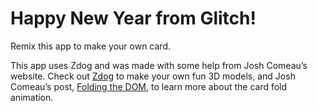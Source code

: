 # Happy New Year from Glitch!

Remix this app to make your own card.

This app uses Zdog and was made with some help from Josh Comeau’s website. Check out [Zdog](https://zzz.dog/) to make your own fun 3D models, and Josh Comeau’s post, [Folding the DOM](https://www.joshwcomeau.com/posts/folding-the-dom/), to learn more about the card fold animation.
